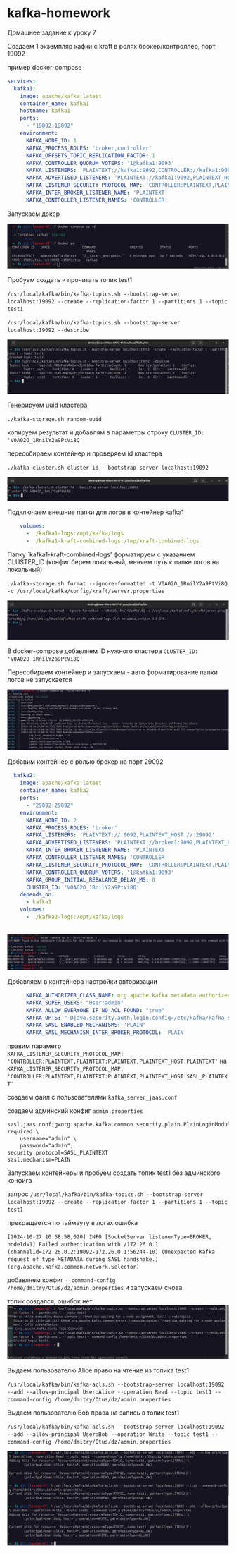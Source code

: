 # kafka-homework

Домашнее задание к уроку 7

Создаем 1 экземпляр кафки c kraft в ролях брокер/контроллер, порт 19092

пример docker-compose
```yml
services:
  kafka1:
    image: apache/kafka:latest
    container_name: kafka1
    hostname: kafka1
    ports:
      - "19092:19092"
    environment:
      KAFKA_NODE_ID: 1
      KAFKA_PROCESS_ROLES: 'broker,controller'
      KAFKA_OFFSETS_TOPIC_REPLICATION_FACTOR: 1
      KAFKA_CONTROLLER_QUORUM_VOTERS: '1@kafka1:9093'
      KAFKA_LISTENERS: 'PLAINTEXT://kafka1:9092,CONTROLLER://kafka1:9093,PLAINTEXT_HOST://0.0.0.0:19092'
      KAFKA_ADVERTISED_LISTENERS: 'PLAINTEXT://kafka1:9092,PLAINTEXT_HOST://localhost:19092'
      KAFKA_LISTENER_SECURITY_PROTOCOL_MAP: 'CONTROLLER:PLAINTEXT,PLAINTEXT:PLAINTEXT,PLAINTEXT_HOST:PLAINTEXT'
      KAFKA_INTER_BROKER_LISTENER_NAME: 'PLAINTEXT'
      KAFKA_CONTROLLER_LISTENER_NAMES: 'CONTROLLER'
```

Запускаем докер

![2024-10-26_13-30.png](2024-10-26_13-30.png)

Пробуем создать и прочитать топик test1

`/usr/local/kafka/bin/kafka-topics.sh --bootstrap-server localhost:19092 --create --replication-factor 1 --partitions 1 --topic test1`

`/usr/local/kafka/bin/kafka-topics.sh --bootstrap-server localhost:19092 --describe`

![2024-10-26_13-33.png](2024-10-26_13-33.png)

Генерируем uuid кластера

`./kafka-storage.sh random-uuid`

копируем результат и добавлям в параметры строку `CLUSTER_ID: 'V0A02O_1RnilY2a9PtVi8Q'`

пересобираем контейнер и проверяем id кластера

`./kafka-cluster.sh cluster-id --bootstrap-server localhost:19092`

![2024-10-26_13-59.png](2024-10-26_13-59.png)


Подключаем внешние папки для логов в контейнер kafka1

```yml
    volumes:
      - ./kafka1-logs:/opt/kafka/logs
      - ./kafka1-kraft-combined-logs:/tmp/kraft-combined-logs
```

Папку `kafka1-kraft-combined-logs' форматируем с указанием CLUSTER_ID (конфиг берем локальный, меняем путь к папке логов на локальный)

`./kafka-storage.sh format --ignore-formatted -t V0A02O_1RnilY2a9PtVi8Q -c /usr/local/kafka/config/kraft/server.properties`

![2024-10-26_18-03.png](2024-10-26_18-03.png)

В docker-compose добавляем ID нужного кластера `CLUSTER_ID: 'V0A02O_1RnilY2a9PtVi8Q'`

Пересобираем контейнер и запускаем - авто форматирование папки логов не запускается

![2024-10-26_18-12.png](2024-10-26_18-12.png)

Добавим контейнер с ролью брокер на порт 29092

```yml
  kafka2:
    image: apache/kafka:latest
    container_name: kafka2
    ports:
      - "29092:29092"
    environment:
      KAFKA_NODE_ID: 2
      KAFKA_PROCESS_ROLES: 'broker'
      KAFKA_LISTENERS: 'PLAINTEXT://:9092,PLAINTEXT_HOST://:29092'
      KAFKA_ADVERTISED_LISTENERS: 'PLAINTEXT://broker1:9092,PLAINTEXT_HOST://localhost:29092'
      KAFKA_INTER_BROKER_LISTENER_NAME: 'PLAINTEXT'
      KAFKA_CONTROLLER_LISTENER_NAMES: 'CONTROLLER'
      KAFKA_LISTENER_SECURITY_PROTOCOL_MAP: 'CONTROLLER:PLAINTEXT,PLAINTEXT:PLAINTEXT,PLAINTEXT_HOST:PLAINTEXT'
      KAFKA_CONTROLLER_QUORUM_VOTERS: '1@kafka1:9093'
      KAFKA_GROUP_INITIAL_REBALANCE_DELAY_MS: 0
      CLUSTER_ID: 'V0A02O_1RnilY2a9PtVi8Q'
    depends_on:
      - kafka1
    volumes:
      - ./kafka2-logs:/opt/kafka/logs
 
 ```
![2024-10-26_18-37.png](2024-10-26_18-37.png)


Добавляем в контейнера настройки авторизации

```yml
      KAFKA_AUTHORIZER_CLASS_NAME: org.apache.kafka.metadata.authorizer.StandardAuthorizer
      KAFKA_SUPER_USERS: "User:admin"
      KAFKA_ALLOW_EVERYONE_IF_NO_ACL_FOUND: "true"
      KAFKA_OPTS: "-Djava.security.auth.login.config=/etc/kafka/kafka_server_jaas.conf"
      KAFKA_SASL_ENABLED_MECHANISMS: 'PLAIN'
      KAFKA_SASL_MECHANISM_INTER_BROKER_PROTOCOL: 'PLAIN'
```

правим параметр  
`KAFKA_LISTENER_SECURITY_PROTOCOL_MAP: 'CONTROLLER:PLAINTEXT,PLAINTEXT:PLAINTEXT,PLAINTEXT_HOST:PLAINTEXT'`
на
`KAFKA_LISTENER_SECURITY_PROTOCOL_MAP: 'CONTROLLER:PLAINTEXT,PLAINTEXT:PLAINTEXT,PLAINTEXT_HOST:SASL_PLAINTEXT'`

создаем файл с пользователями  `kafka_server_jaas.conf`

создаем админский конфиг `admin.properties`

```shell
sasl.jaas.config=org.apache.kafka.common.security.plain.PlainLoginModule required \
	username="admin" \
	password="admin";
security.protocol=SASL_PLAINTEXT
sasl.mechanism=PLAIN
```

Запускаем контейнеры и пробуем создать топик test1 без админского конфига

запрос `/usr/local/kafka/bin/kafka-topics.sh --bootstrap-server localhost:19092 --create --replication-factor 1 --partitions 1 --topic test1`

прекращается по таймауту в логах ошибка

`[2024-10-27 10:58:58,020] INFO [SocketServer listenerType=BROKER, nodeId=1] Failed authentication with /172.26.0.1 (channelId=172.26.0.2:19092-172.26.0.1:56244-10) (Unexpected Kafka request of type METADATA during SASL handshake.) (org.apache.kafka.common.network.Selector)
`

добавляем конфиг `--command-config /home/dmitry/Otus/dz/admin.properties` и запускаем снова

топик создался, ошибок нет
![2024-10-27_14-02.png](2024-10-27_14-02.png)


Выдаем пользователю Alice право на чтение из топика test1

`/usr/local/kafka/bin/kafka-acls.sh --bootstrap-server localhost:19092 --add --allow-principal User:Alice --operation Read --topic test1 --command-config /home/dmitry/Otus/dz/admin.properties
`

Выдаем пользователю Bob права на запись в топик test1

`/usr/local/kafka/bin/kafka-acls.sh --bootstrap-server localhost:19092 --add --allow-principal User:Bob --operation Write --topic test1 --command-config /home/dmitry/Otus/dz/admin.properties`

![2024-10-27_14-16.png](2024-10-27_14-16.png)
